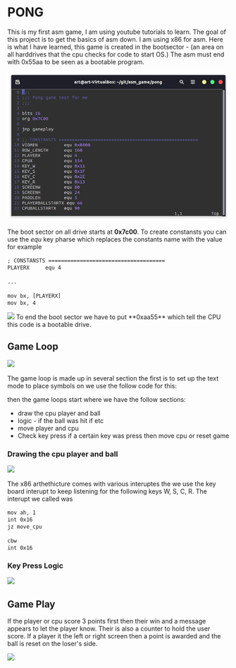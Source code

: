 # PONG

This is my first asm game, I am using youtube tutorials to learn. The goal of this project is to get the basics of asm down. I am using x86 for asm. Here is what I have learned, this game is created in the bootsector - (an area on all harddrives that the cpu checks for code to start OS.) The asm must end with 0x55aa to be seen as a bootable program. 

<img src = "./assets/start_boot_sector.png"/>

The boot sector on all drive starts at **0x7c00**. To create constansts you can use the *equ* key pharse which replaces the constants name with the value for example 

```
; CONSTANSTS =====================================
PLAYERX     equ 4
 
...

mov bx, [PLAYERX] 
mov bx, 4
```

<img src = "end.png"/>
To end the boot sector we have to put **0xaa55** which tell the CPU this code is a bootable drive. 

## Game Loop 

<img src = "video.png"/>

The game loop is made up in several section the first is to set up the text mode to place symbols on we use the follow code for this:


then the game loops start where we have the follow sections:

* draw the cpu player and ball
* logic - if the ball was hit if etc
* move player and cpu 
* Check key press if a certain key was press then move cpu or reset game

### Drawing the cpu player and ball
<img src = "drawing.png">

The x86 arthethicture comes with various interuptes the we use the key board interupt to keep listening for the following keys W, S, C, R. The interupt we called was 

```
mov ah, 1
int 0x16
jz move_cpu

cbw 
int 0x16

```

### Key Press Logic
<img src = "keypress.png">

## Game Play

If the player or cpu score 3 points first then their win and a message appears to let the player know. Their is also a counter to hold the user score. If a player it the left or right screen then a point is awarded and the ball is reset on the loser's side.

<img src = "lose_game.png">


